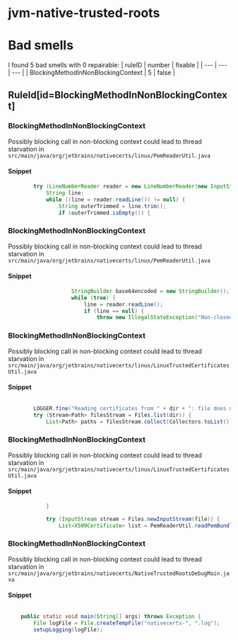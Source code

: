 # jvm-native-trusted-roots 
 
# Bad smells
I found 5 bad smells with 0 repairable:
| ruleID | number | fixable |
| --- | --- | --- |
| BlockingMethodInNonBlockingContext | 5 | false |
## RuleId[id=BlockingMethodInNonBlockingContext]
### BlockingMethodInNonBlockingContext
Possibly blocking call in non-blocking context could lead to thread starvation
in `src/main/java/org/jetbrains/nativecerts/linux/PemReaderUtil.java`
#### Snippet
```java
        try (LineNumberReader reader = new LineNumberReader(new InputStreamReader(inputStream, StandardCharsets.US_ASCII))) {
            String line;
            while ((line = reader.readLine()) != null) {
                String outerTrimmed = line.trim();
                if (outerTrimmed.isEmpty()) {
```

### BlockingMethodInNonBlockingContext
Possibly blocking call in non-blocking context could lead to thread starvation
in `src/main/java/org/jetbrains/nativecerts/linux/PemReaderUtil.java`
#### Snippet
```java
                    StringBuilder base64encoded = new StringBuilder();
                    while (true) {
                        line = reader.readLine();
                        if (line == null) {
                            throw new IllegalStateException("Non-closed '" + BEGIN_CERT + "' block at line " +
```

### BlockingMethodInNonBlockingContext
Possibly blocking call in non-blocking context could lead to thread starvation
in `src/main/java/org/jetbrains/nativecerts/linux/LinuxTrustedCertificatesUtil.java`
#### Snippet
```java

        LOGGER.fine("Reading certificates from " + dir + ": file does not exist");
        try (Stream<Path> filesStream = Files.list(dir)) {
            List<Path> paths = filesStream.collect(Collectors.toList());

```

### BlockingMethodInNonBlockingContext
Possibly blocking call in non-blocking context could lead to thread starvation
in `src/main/java/org/jetbrains/nativecerts/linux/LinuxTrustedCertificatesUtil.java`
#### Snippet
```java
            }

            try (InputStream stream = Files.newInputStream(file)) {
                List<X509Certificate> list = PemReaderUtil.readPemBundle(stream, file.toString());

```

### BlockingMethodInNonBlockingContext
Possibly blocking call in non-blocking context could lead to thread starvation
in `src/main/java/org/jetbrains/nativecerts/NativeTrustedRootsDebugMain.java`
#### Snippet
```java

    public static void main(String[] args) throws Exception {
        File logFile = File.createTempFile("nativecerts-", ".log");
        setupLogging(logFile);

```

